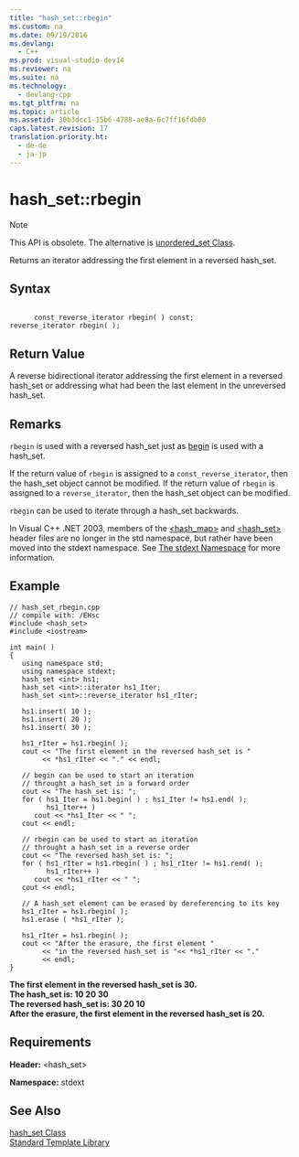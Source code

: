 ```yaml
---
title: "hash_set::rbegin"
ms.custom: na
ms.date: 09/19/2016
ms.devlang: 
  - C++
ms.prod: visual-studio-dev14
ms.reviewer: na
ms.suite: na
ms.technology: 
  - devlang-cpp
ms.tgt_pltfrm: na
ms.topic: article
ms.assetid: 30b3dcc1-15b6-4788-ae8a-6c7ff16fdb00
caps.latest.revision: 17
translation.priority.ht: 
  - de-de
  - ja-jp
---
```

# hash_set::rbegin
> [!NOTE]
>  This API is obsolete. The alternative is [unordered_set Class](../vs140/unordered_set-Class.md).  
  
 Returns an iterator addressing the first element in a reversed hash_set.  
  
## Syntax  
  
```  
  
      const_reverse_iterator rbegin( ) const;   
reverse_iterator rbegin( );  
```  
  
## Return Value  
 A reverse bidirectional iterator addressing the first element in a reversed hash_set or addressing what had been the last element in the unreversed hash_set.  
  
## Remarks  
 `rbegin` is used with a reversed hash_set just as [begin](../vs140/hash_set--begin.md) is used with a hash_set.  
  
 If the return value of `rbegin` is assigned to a `const_reverse_iterator`, then the hash_set object cannot be modified. If the return value of `rbegin` is assigned to a `reverse_iterator`, then the hash_set object can be modified.  
  
 `rbegin` can be used to iterate through a hash_set backwards.  
  
 In Visual C++ .NET 2003, members of the [<hash_map>](../vs140/-hash_map-.md) and [<hash_set>](../vs140/-hash_set-.md) header files are no longer in the std namespace, but rather have been moved into the stdext namespace. See [The stdext Namespace](../vs140/stdext-Namespace.md) for more information.  
  
## Example  
  
```  
// hash_set_rbegin.cpp  
// compile with: /EHsc  
#include <hash_set>  
#include <iostream>  
  
int main( )  
{  
   using namespace std;  
   using namespace stdext;  
   hash_set <int> hs1;  
   hash_set <int>::iterator hs1_Iter;  
   hash_set <int>::reverse_iterator hs1_rIter;  
  
   hs1.insert( 10 );  
   hs1.insert( 20 );  
   hs1.insert( 30 );  
  
   hs1_rIter = hs1.rbegin( );  
   cout << "The first element in the reversed hash_set is "  
        << *hs1_rIter << "." << endl;  
  
   // begin can be used to start an iteration   
   // throught a hash_set in a forward order  
   cout << "The hash_set is: ";  
   for ( hs1_Iter = hs1.begin( ) ; hs1_Iter != hs1.end( );  
         hs1_Iter++ )  
      cout << *hs1_Iter << " ";  
   cout << endl;  
  
   // rbegin can be used to start an iteration   
   // throught a hash_set in a reverse order  
   cout << "The reversed hash_set is: ";  
   for ( hs1_rIter = hs1.rbegin( ) ; hs1_rIter != hs1.rend( );  
         hs1_rIter++ )  
      cout << *hs1_rIter << " ";  
   cout << endl;  
  
   // A hash_set element can be erased by dereferencing to its key   
   hs1_rIter = hs1.rbegin( );  
   hs1.erase ( *hs1_rIter );  
  
   hs1_rIter = hs1.rbegin( );  
   cout << "After the erasure, the first element "  
        << "in the reversed hash_set is "<< *hs1_rIter << "."  
        << endl;  
}  
```  
  
 **The first element in the reversed hash_set is 30.**  
**The hash_set is: 10 20 30**   
**The reversed hash_set is: 30 20 10**   
**After the erasure, the first element in the reversed hash_set is 20.**   
## Requirements  
 **Header:** <hash_set>  
  
 **Namespace:** stdext  
  
## See Also  
 [hash_set Class](../vs140/hash_set-Class.md)   
 [Standard Template Library](../vs140/Standard-Template-Library.md)